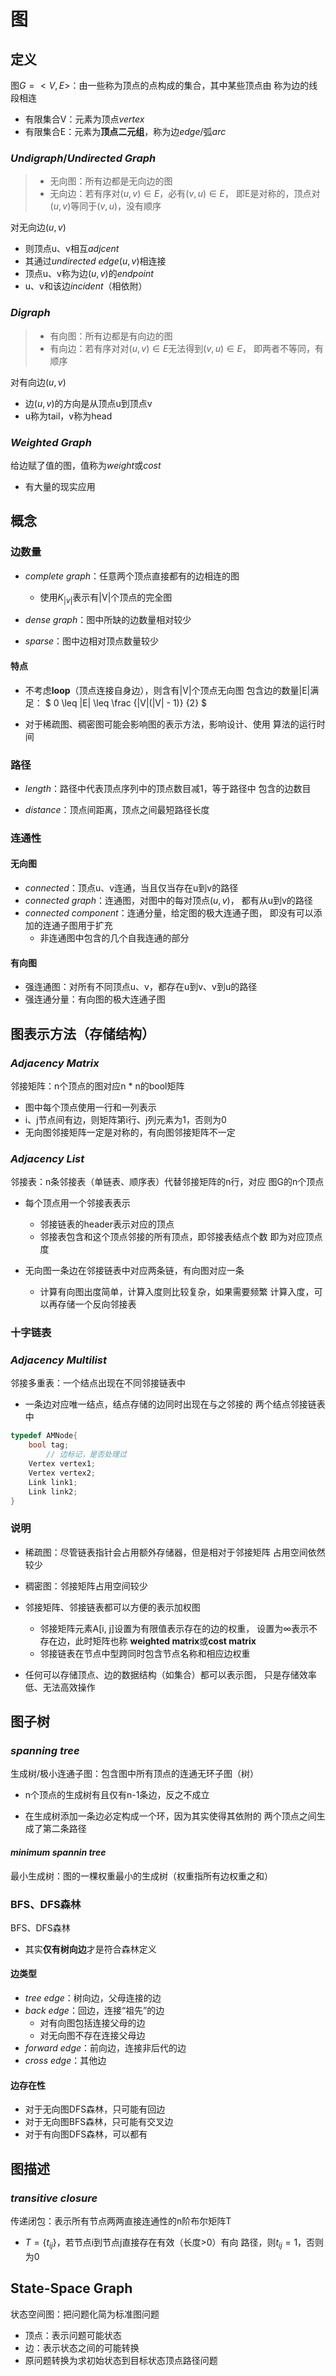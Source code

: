#	图

##	定义

图$G=<V, E>$：由一些称为顶点的点构成的集合，其中某些顶点由
称为边的线段相连

-	有限集合V：元素为顶点*vertex*
-	有限集合E：元素为**顶点二元组**，称为边*edge*/弧*arc*

###	*Undigraph*/*Undirected Graph*

> - 无向图：所有边都是无向边的图
> - 无向边：若有序对$(u, v) \in E$，必有$(v, u) \in E$，
	即E是对称的，顶点对$(u, v)$等同于$(v, u)$，没有顺序

对无向边$(u, v)$

-	则顶点u、v相互*adjcent*
-	其通过*undirected edge*$(u, v)$相连接
-	顶点u、v称为边$(u, v)$的*endpoint*
-	u、v和该边*incident*（相依附）

###	*Digraph*

> - 有向图：所有边都是有向边的图
> - 有向边：若有序对对$(u, v) \in E$无法得到$(v, u) \in E$，
	即两者不等同，有顺序

对有向边$(u, v)$

-	边$(u, v)$的方向是从顶点u到顶点v
-	u称为tail，v称为head

###	*Weighted Graph*

给边赋了值的图，值称为*weight*或*cost*

-	有大量的现实应用

##	概念

###	边数量

-	*complete graph*：任意两个顶点直接都有的边相连的图
	-	使用$K_{|v|}$表示有|V|个顶点的完全图

-	*dense graph*：图中所缺的边数量相对较少

-	*sparse*：图中边相对顶点数量较少

####	特点

-	不考虑**loop**（顶点连接自身边），则含有|V|个顶点无向图
	包含边的数量|E|满足：
	$ 0 \leq |E| \leq \frac {|V|(|V| - 1)} {2} $

-	对于稀疏图、稠密图可能会影响图的表示方法，影响设计、使用
	算法的运行时间

###	路径

-	*length*：路径中代表顶点序列中的顶点数目减1，等于路径中
	包含的边数目

-	*distance*：顶点间距离，顶点之间最短路径长度

###	连通性

####	无向图

-	*connected*：顶点u、v连通，当且仅当存在u到v的路径
-	*connected graph*：连通图，对图中的每对顶点$(u, v)$，
	都有从u到v的路径
-	*connected component*：连通分量，给定图的极大连通子图，
	即没有可以添加的连通子图用于扩充
	-	非连通图中包含的几个自我连通的部分

####	有向图

-	强连通图：对所有不同顶点u、v，都存在u到v、v到u的路径
-	强连通分量：有向图的极大连通子图

##	图表示方法（存储结构）

###	*Adjacency Matrix*

邻接矩阵：n个顶点的图对应n * n的bool矩阵

-	图中每个顶点使用一行和一列表示
-	i、j节点间有边，则矩阵第i行、j列元素为1，否则为0
-	无向图邻接矩阵一定是对称的，有向图邻接矩阵不一定

###	*Adjacency List*

邻接表：n条邻接表（单链表、顺序表）代替邻接矩阵的n行，对应
图G的n个顶点

-	每个顶点用一个邻接表表示

	-	邻接链表的header表示对应的顶点
	-	邻接表包含和这个顶点邻接的所有顶点，即邻接表结点个数
		即为对应顶点度

-	无向图一条边在邻接链表中对应两条链，有向图对应一条

	-	计算有向图出度简单，计算入度则比较复杂，如果需要频繁
		计算入度，可以再存储一个反向邻接表

###	十字链表

###	*Adjacency Multilist*

邻接多重表：一个结点出现在不同邻接链表中

-	一条边对应唯一结点，结点存储的边同时出现在与之邻接的
	两个结点邻接链表中

```c
typedef AMNode{
	bool tag;
		// 边标记，是否处理过
	Vertex vertex1;
	Vertex vertex2;
	Link link1;
	Link link2;
}
```

###	说明

-	稀疏图：尽管链表指针会占用额外存储器，但是相对于邻接矩阵
	占用空间依然较少

-	稠密图：邻接矩阵占用空间较少

-	邻接矩阵、邻接链表都可以方便的表示加权图
	-	邻接矩阵元素A[i, j]设置为有限值表示存在的边的权重，
		设置为$\infty$表示不存在边，此时矩阵也称
		**weighted matrix**或**cost matrix**
	-	邻接链表在节点中型跨同时包含节点名称和相应边权重

-	任何可以存储顶点、边的数据结构（如集合）都可以表示图，
	只是存储效率低、无法高效操作

##	图子树

###	*spanning tree*

生成树/极小连通子图：包含图中所有顶点的连通无环子图（树）

-	n个顶点的生成树有且仅有n-1条边，反之不成立

-	在生成树添加一条边必定构成一个环，因为其实使得其依附的
	两个顶点之间生成了第二条路径

####	*minimum spannin tree*

最小生成树：图的一棵权重最小的生成树（权重指所有边权重之和）

###	BFS、DFS森林

BFS、DFS森林

-	其实**仅有树向边**才是符合森林定义

####	边类型

-	*tree edge*：树向边，父母连接的边
-	*back edge*：回边，连接“祖先”的边
	-	对有向图包括连接父母的边
	-	对无向图不存在连接父母边
-	*forward edge*：前向边，连接非后代的边
-	*cross edge*：其他边

####	边存在性

-	对于无向图DFS森林，只可能有回边
-	对于无向图BFS森林，只可能有交叉边
-	对于有向图DFS森林，可以都有

##	图描述

###	*transitive closure*

传递闭包：表示所有节点两两直接连通性的n阶布尔矩阵T

-	$T=\{t_{ij}\}$，若节点i到节点j直接存在有效（长度>0）有向
	路径，则$t_{ij}=1$，否则为0

##	State-Space Graph

状态空间图：把问题化简为标准图问题

-	顶点：表示问题可能状态
-	边：表示状态之间的可能转换
-	原问题转换为求初始状态到目标状态顶点路径问题

